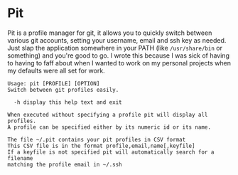 # Pit
Pit is a profile manager for git, it allows you to quickly switch between various git accounts, setting your username, email and ssh key as needed. Just slap the application somewhere in your PATH (like `/usr/share/bin` or something) and you're good to go. I wrote this because I was sick of having to having to faff about when I wanted to work on my personal projects when my defaults were all set for work.  

```
Usage: pit [PROFILE] [OPTION]
Switch between git profiles easily.

  -h display this help text and exit

When executed without specifying a profile pit will display all profiles.
A profile can be specified either by its numeric id or its name.

The file ~/.pit contains your pit profiles in CSV format
This CSV file is in the format profile,email,name[,keyfile]
If a keyfile is not specified pit will automatically search for a filename
matching the profile email in ~/.ssh
```
